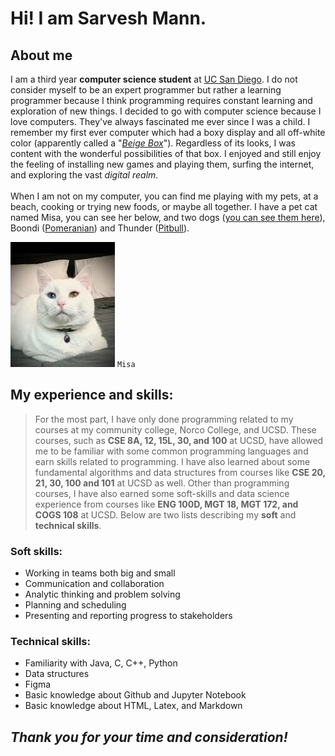 # Hi! I am Sarvesh Mann.
## About me
I am a third year **computer science student** at [UC San Diego](https://en.wikipedia.org/wiki/University_of_California,_San_Diego). I do not consider myself to be an expert programmer but rather a learning programmer because I think programming requires constant learning and exploration of new things. I decided to go with computer science because I love computers. They've always fascinated me ever since I was a child. I remember my first ever computer which had a boxy display and all off-white color (apparently called a "[*Beige Box*](https://en.wikipedia.org/wiki/Beige_box)"). Regardless of its looks, I was content with the wonderful possibilities of that box. I enjoyed and still enjoy the feeling of installing new games and playing them, surfing the internet, and exploring the vast *digital realm*. 
<br>
<br>
When I am not on my computer, you can find me playing with my pets, at a beach, cooking or trying new foods, or maybe all together. I have a pet cat named Misa, you can see her below, and two dogs ([you can see them here](/mydogs.jpeg)), Boondi ([Pomeranian](https://en.wikipedia.org/wiki/Pomeranian_dog)) and Thunder ([Pitbull](https://en.wikipedia.org/wiki/Pit_bull)).

![photo of misa](mycat.jpg)
`Misa`

## My experience and skills:
> For the most part, I have only done programming related to my courses at my community college, Norco College, and UCSD. These courses, such as **CSE 8A, 12, 15L, 30, and 100** at UCSD, have allowed me to be familiar with some common programming languages and earn skills related to programming. I have also learned about some fundamental algorithms and data structures from courses like **CSE 20, 21, 30, 100 and 101** at UCSD as well. Other than programming courses, I have also earned some soft-skills and data science experience from courses like **ENG 100D, MGT 18, MGT 172, and COGS 108** at UCSD. Below are two lists describing my **soft** and **technical skills**.

### Soft skills:
* Working in teams both big and small
* Communication and collaboration
* Analytic thinking and problem solving
* Planning and scheduling
* Presenting and reporting progress to stakeholders

### Technical skills:
* Familiarity with Java, C, C++, Python
* Data structures
* Figma
* Basic knowledge about Github and Jupyter Notebook
* Basic knowledge about HTML, Latex, and Markdown


## *Thank you for your time and consideration!*
